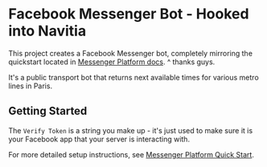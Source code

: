 # Facebook Messenger Bot - Hooked into Navitia

This project creates a Facebook Messenger bot, completely
mirroring the quickstart located in [Messenger Platform docs](https://developers.facebook.com/docs/messenger-platform/guides/quick-start).
^ thanks guys.

It's a public transport bot that returns next available times for various metro lines in Paris.

## Getting Started

  The `Verify Token` is a string you make up - it's just used to make sure it is your Facebook app that your server is interacting with. 

For more detailed setup instructions, see [Messenger Platform Quick Start](https://developers.facebook.com/docs/messenger-platform/guides/quick-start).